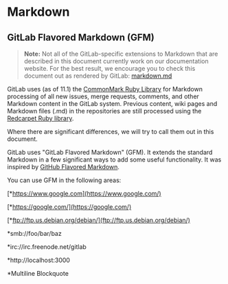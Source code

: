 # Markdown
## GitLab Flavored Markdown (GFM)
>**Note:** Not all of the GitLab-specific extensions to Markdown that are described in this document currently work on our documentation website.
>For the best result, we encourage you to check this document out as rendered by GitLab: [markdown.md](https://gitlab.com/gitlab-org/gitlab-ce/blob/master/doc/user/markdown.md)

GitLab uses (as of 11.1) the [CommonMark Ruby Library](https://github.com/gjtorikian/commonmarker) for Markdown processing of all new issues, merge requests, comments, and other Markdown content in the GitLab system. Previous content, wiki pages and Markdown files (.md) in the repositories are still processed using the [Redcarpet Ruby library](https://github.com/vmg/redcarpet).

Where there are significant differences, we will try to call them out in this document.

GitLab uses "GitLab Flavored Markdown" (GFM). It extends the standard Markdown in a few significant ways to add some useful functionality. It was inspired by [GitHub Flavored Markdown](https://help.github.com/articles/basic-writing-and-formatting-syntax/).

You can use GFM in the following areas:

[*https://www.google.com](https://www.google.com/)

[*https://google.com/](https://google.com/)

[*ftp://ftp.us.debian.org/debian/](ftp://ftp.us.debian.org/debian/)

*smb://foo/bar/baz

*irc://irc.freenode.net/gitlab

*http://localhost:3000

*Multiline Blockquote 
